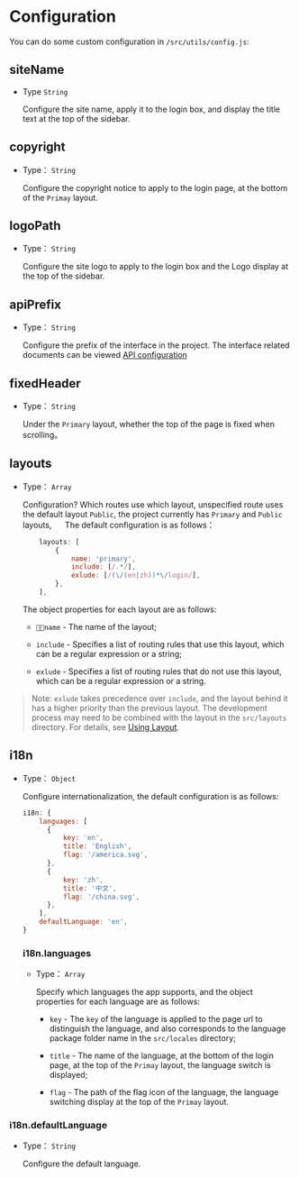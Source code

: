 # Configuration

You can do some custom configuration in `/src/utils/config.js`:

## siteName

- Type `String`

  Configure the site name, apply it to the login box, and display the title text at the top of the sidebar.

## copyright

- Type： `String`

  Configure the copyright notice to apply to the login page, at the bottom of the `Primay` layout.

## logoPath

- Type： `String`

  Configure the site logo to apply to the login box and the Logo display at the top of the sidebar.

## apiPrefix

- Type： `String`

  Configure the prefix of the interface in the project. The interface related documents can be viewed [API configuration]()

## fixedHeader

- Type： `String`

  Under the `Primary` layout, whether the top of the page is fixed when scrolling。

## layouts

- Type： `Array`

  Configuration? Which routes use which layout, unspecified route uses the default layout `Public`, the project currently has `Primary` and `Public` layouts,
     The default configuration is as follows：
  
    ```js
        layouts: [
            {
                name: 'primary',
                include: [/.*/],
                exlude: [/(\/(en|zh))*\/login/],
            },
        ],
    ```

    The object properties for each layout are as follows:

    - `name` - The name of the layout;
  
    - `include` - Specifies a list of routing rules that use this layout, which can be a regular expression or a string;
  
    - `exlude` - Specifies a list of routing rules that do not use this layout, which can be a regular expression or a string.
  
 > Note: `exlude` takes precedence over `include`, and the layout behind it has a higher priority than the previous layout. The development process may need to be combined with the layout in the `src/layouts` directory. For details, see [Using Layout]().

## i18n

- Type： `Object`

  Configure internationalization, the default configuration is as follows:

  ```js
  i18n: {
      languages: [
        {
            key: 'en',
            title: 'English',
            flag: '/america.svg',
        },
        {
            key: 'zh',
            title: '中文',
            flag: '/china.svg',
        },
      ],
      defaultLanguage: 'en',
  }
  ```

  ### i18n.languages

  - Type： `Array`

    Specify which languages the app supports, and the object properties for each language are as follows:

    - `key` - The `key` of the language is applied to the page url to distinguish the language, and also corresponds to the language package folder name in the `src/locales` directory;

    - `title` - The name of the language, at the bottom of the login page, at the top of the `Primay` layout, the language switch is displayed;

    - `flag` - The path of the flag icon of the language, the language switching display at the top of the `Primay` layout.

 ### i18n.defaultLanguage
   
   - Type： `String`

        Configure the default language.

